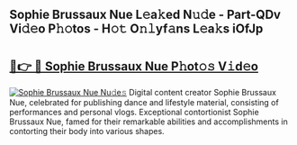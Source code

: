 ## Sophie Brussaux Nue L𝚎a𝚔ed N𝚞𝚍e - Part-QDv Vi𝚍𝚎o P𝚑𝚘tos - H𝚘𝚝 O𝚗𝚕yf𝚊ns L𝚎a𝚔s iOfJp

# <h2><a href="http://kf0obg.oniu.top/?m=Sophie+Brussaux+Nue">🔗👉 🔴 Sophie Brussaux Nue P𝚑ot𝚘𝚜 V𝚒d𝚎o</a></h2>

[![Sophie Brussaux Nue Nu𝚍e𝚜](https://i.imgur.com/0qMVB7G.gif)](http://kf0obg.oniu.top/?m=Sophie+Brussaux+Nue)
Digital content creator Sophie Brussaux Nue, celebrated for publishing dance and lifestyle material, consisting of performances and personal vlogs. Exceptional contortionist Sophie Brussaux Nue, famed for their remarkable abilities and accomplishments in contorting their body into various shapes.  
